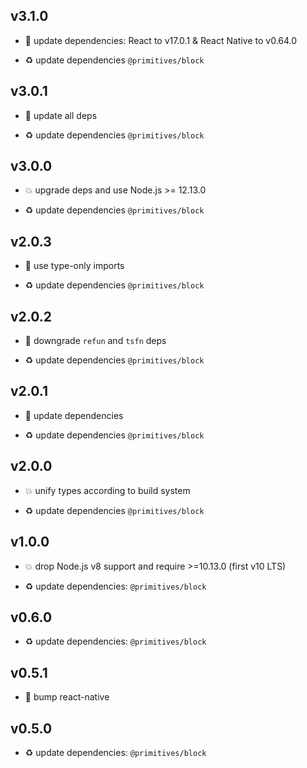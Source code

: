 ## v3.1.0

* 🌱 update dependencies: React to v17.0.1 & React Native to v0.64.0

* ♻️ update dependencies `@primitives/block`

## v3.0.1

* 🐞 update all deps

* ♻️ update dependencies `@primitives/block`

## v3.0.0

* 💥 upgrade deps and use Node.js >= 12.13.0

* ♻️ update dependencies `@primitives/block`

## v2.0.3

* 🐞 use type-only imports

* ♻️ update dependencies `@primitives/block`

## v2.0.2

* 🐞 downgrade `refun` and `tsfn` deps

* ♻️ update dependencies `@primitives/block`

## v2.0.1

* 🐞 update dependencies

* ♻️ update dependencies `@primitives/block`

## v2.0.0

* 💥 unify types according to build system

* ♻️ update dependencies `@primitives/block`

## v1.0.0

* 💥 drop Node.js v8 support and require >=10.13.0 (first v10 LTS)

* ♻️ update dependencies: `@primitives/block`

## v0.6.0

* ♻️ update dependencies: `@primitives/block`

## v0.5.1

* 🐞 bump react-native

## v0.5.0

* ♻️ update dependencies: `@primitives/block`
